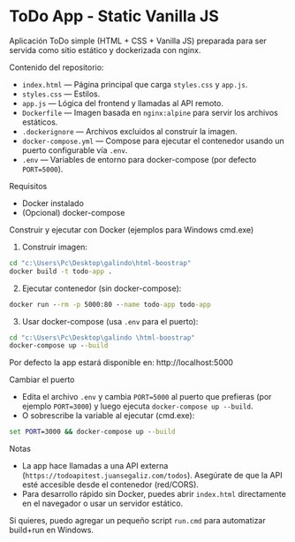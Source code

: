 # ToDo App - Static Vanilla JS

Aplicación ToDo simple (HTML + CSS + Vanilla JS) preparada para ser servida como sitio estático y dockerizada con nginx.

Contenido del repositorio:

- `index.html` — Página principal que carga `styles.css` y `app.js`.
- `styles.css` — Estilos.
- `app.js` — Lógica del frontend y llamadas al API remoto.
- `Dockerfile` — Imagen basada en `nginx:alpine` para servir los archivos estáticos.
- `.dockerignore` — Archivos excluidos al construir la imagen.
- `docker-compose.yml` — Compose para ejecutar el contenedor usando un puerto configurable vía `.env`.
- `.env` — Variables de entorno para docker-compose (por defecto `PORT=5000`).

Requisitos

- Docker instalado
- (Opcional) docker-compose

Construir y ejecutar con Docker (ejemplos para Windows cmd.exe)

1) Construir imagen:

```cmd
cd "c:\Users\Pc\Desktop\galindo\html-boostrap"
docker build -t todo-app .
```

2) Ejecutar contenedor (sin docker-compose):

```cmd
docker run --rm -p 5000:80 --name todo-app todo-app
```

3) Usar docker-compose (usa `.env` para el puerto):

```cmd
cd "c:\Users\Pc\Desktop\galindo \html-boostrap"
docker-compose up --build
```

Por defecto la app estará disponible en: http://localhost:5000

Cambiar el puerto

- Edita el archivo `.env` y cambia `PORT=5000` al puerto que prefieras (por ejemplo `PORT=3000`) y luego ejecuta `docker-compose up --build`.
- O sobrescribe la variable al ejecutar (cmd.exe):

```cmd
set PORT=3000 && docker-compose up --build
```

Notas

- La app hace llamadas a una API externa (`https://todoapitest.juansegaliz.com/todos`). Asegúrate de que la API esté accesible desde el contenedor (red/CORS).
- Para desarrollo rápido sin Docker, puedes abrir `index.html` directamente en el navegador o usar un servidor estático.

Si quieres, puedo agregar un pequeño script `run.cmd` para automatizar build+run en Windows.
